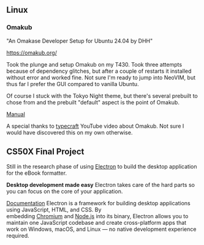## Linux
### Omakub

"An Omakase Developer Setup for Ubuntu 24.04 by DHH"

https://omakub.org/

Took the plunge and setup Omakub on my T430. Took three attempts because of dependency glitches, but after a couple of restarts it installed without error and worked fine. Not sure I'm ready to jump into NeoVIM, but thus far I prefer the GUI compared to vanilla Ubuntu.

Of course I stuck with the Tokyo Night theme, but there's several prebuilt to chose from and the prebuilt "default" aspect is the point of Omakub. 

[Manual](https://manual.omakub.org/1/read)

A special thanks to [typecraft](https://www.youtube.com/watch?v=g2vcIRavtqY) YouTube video about Omakub. Not sure I would have discovered this on my own otherwise. 

## CS50X Final Project
Still in the research phase of using [Electron](https://www.electronjs.org/) to build the desktop application for the eBook formatter.

**Desktop development made easy**
Electron takes care of the hard parts so you can focus on the core of your application.

[Documentation](https://www.electronjs.org/docs/latest/)
Electron is a framework for building desktop applications using JavaScript, HTML, and CSS. By embedding [Chromium](https://www.chromium.org/) and [Node.js](https://nodejs.org/) into its binary, Electron allows you to maintain one JavaScript codebase and create cross-platform apps that work on Windows, macOS, and Linux — no native development experience required.